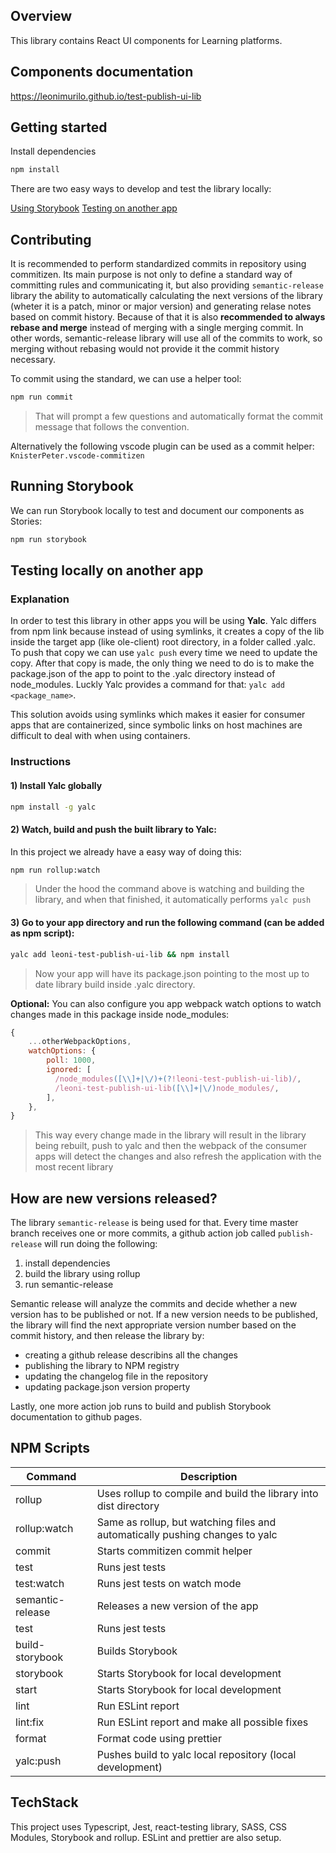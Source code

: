 ## Overview

This library contains React UI components for Learning platforms.

## Components documentation

https://leonimurilo.github.io/test-publish-ui-lib

## Getting started

Install dependencies

```bash
npm install
```

There are two easy ways to develop and test the library locally:

[Using Storybook](#running-storybook)
[Testing on another app](#testing-locally-on-another-app)

## Contributing

It is recommended to perform standardized commits in repository using commitizen. Its main purpose is not only to define a standard way of committing rules and communicating it, but also providing `semantic-release` library the ability to automatically calculating the next versions of the library (wheter it is a patch, minor or major version) and generating relase notes based on commit history. Because of that it is also **recommended to always rebase and merge** instead of merging with a single merging commit. In other words, semantic-release library will use all of the commits to work, so merging without rebasing would not provide it the commit history necessary.

To commit using the standard, we can use a helper tool:

```bash
npm run commit
```

> That will prompt a few questions and automatically format the commit message that follows the convention.

Alternatively the following vscode plugin can be used as a commit helper: `KnisterPeter.vscode-commitizen`

## Running Storybook

We can run Storybook locally to test and document our components as Stories:

```bash
npm run storybook
```

## Testing locally on another app

### Explanation

In order to test this library in other apps you will be using **Yalc**. Yalc differs from npm link because instead of using symlinks, it creates a copy of the lib inside the target app (like ole-client) root directory, in a folder called .yalc. To push that copy we can use `yalc push` every time we need to update the copy. After that copy is made, the only thing we need to do is to make the package.json of the app to point to the .yalc directory instead of node_modules. Luckly Yalc provides a command for that: `yalc add <package_name>`.

This solution avoids using symlinks which makes it easier for consumer apps that are containerized, since symbolic links on host machines are difficult to deal with when using containers.

### Instructions

#### 1) Install Yalc globally

```bash
npm install -g yalc
```

#### 2) Watch, build and push the built library to Yalc:

In this project we already have a easy way of doing this:

```bash
npm run rollup:watch
```

> Under the hood the command above is watching and building the library, and when that finished, it automatically performs `yalc push`

#### 3) Go to your **app directory** and run the following command (can be added as npm script):

```bash
yalc add leoni-test-publish-ui-lib && npm install
```

> Now your app will have its package.json pointing to the most up to date library build inside .yalc directory.

**Optional:**
You can also configure you app webpack watch options to watch changes made in this package inside node_modules:

```javascript
{
    ...otherWebpackOptions,
    watchOptions: {
        poll: 1000,
        ignored: [
          /node_modules([\\]+|\/)+(?!leoni-test-publish-ui-lib)/,
          /leoni-test-publish-ui-lib([\\]+|\/)node_modules/,
        ],
    },
}
```

> This way every change made in the library will result in the library being rebuilt, push to yalc and then the webpack of the consumer apps will detect the changes and also refresh the application with the most recent library

## How are new versions released?

The library `semantic-release` is being used for that. Every time master branch receives one or more commits, a github action job called `publish-release` will run doing the following:

1. install dependencies
2. build the library using rollup
3. run semantic-release

Semantic release will analyze the commits and decide whether a new version has to be published or not. If a new version needs to be published, the library will find the next appropriate version number based on the commit history, and then release the library by:

- creating a github release describins all the changes
- publishing the library to NPM registry
- updating the changelog file in the repository
- updating package.json version property

Lastly, one more action job runs to build and publish Storybook documentation to github pages.

## NPM Scripts

| Command          | Description                                                                  |
| ---------------- | ---------------------------------------------------------------------------- |
| rollup           | Uses rollup to compile and build the library into dist directory             |
| rollup:watch     | Same as rollup, but watching files and automatically pushing changes to yalc |
| commit           | Starts commitizen commit helper                                              |
| test             | Runs jest tests                                                              |
| test:watch       | Runs jest tests on watch mode                                                |
| semantic-release | Releases a new version of the app                                            |
| test             | Runs jest tests                                                              |
| build-storybook  | Builds Storybook                                                             |
| storybook        | Starts Storybook for local development                                       |
| start            | Starts Storybook for local development                                       |
| lint             | Run ESLint report                                                            |
| lint:fix         | Run ESLint report and make all possible fixes                                |
| format           | Format code using prettier                                                   |
| yalc:push        | Pushes build to yalc local repository (local development)                    |

## TechStack

This project uses Typescript, Jest, react-testing library, SASS, CSS Modules, Storybook and rollup. ESLint and prettier are also setup.
